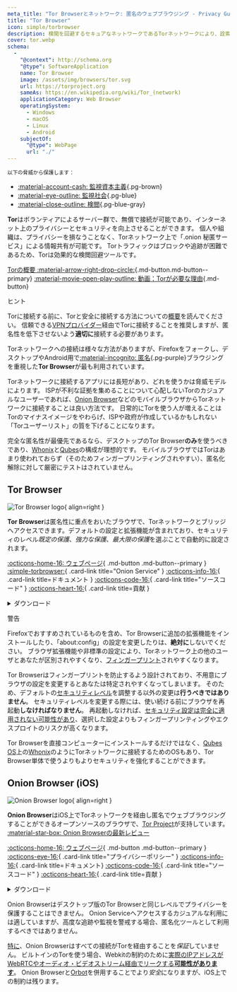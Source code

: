 ```yaml
---
meta_title: "Tor Browserとネットワーク: 匿名のウェブブラウジング - Privacy Guides"
title: "Tor Browser"
icon: simple/torbrowser
description: 検閲を回避するセキュアなネットワークであるTorネットワークにより、詮索からインターネットブラウジングを保護する。
cover: tor.webp
schema:
  - 
    "@context": http://schema.org
    "@type": SoftwareApplication
    name: Tor Browser
    image: /assets/img/browsers/tor.svg
    url: https://torproject.org
    sameAs: https://en.wikipedia.org/wiki/Tor_(network)
    applicationCategory: Web Browser
    operatingSystem:
      - Windows
      - macOS
      - Linux
      - Android
    subjectOf:
      "@type": WebPage
      url: "./"
---
```


<small>以下の脅威から保護します：</small>

- [:material-account-cash: 監視資本主義](basics/common-threats.md#surveillance-as-a-business-model ""){.pg-brown}
- [:material-eye-outline: 監視社会](basics/common-threats.md#mass-surveillance-programs ""){.pg-blue}
- [:material-close-outline: 検閲](basics/common-threats.md#avoiding-censorship ""){.pg-blue-gray}

**Tor**はボランティアによるサーバー群で、無償で接続が可能であり、インターネット上のプライバシーとセキュリティを向上させることができます。 個人や組織は、プライバシーを損なうことなく、Torネットワーク上で「.onion 秘匿サービス」による情報共有が可能です。 Torトラフィックはブロックや追跡が困難であるため、Torは効果的な検閲回避ツールです。

[Torの概要 :material-arrow-right-drop-circle:](advanced/tor-overview.md ""){.md-button.md-button--primary} [:material-movie-open-play-outline: 動画：Torが必要な理由](https://www.privacyguides.org/videos/2025/03/02/why-you-need-tor/ ""){.md-button}

<div class="admonition tip" markdown>
<p class="admonition-title">ヒント</p>

Torに接続する前に、Torと安全に接続する方法についての[概要](advanced/tor-overview.md)を読んでください。 信頼できる[VPNプロバイダー](vpn.md)経由でTorに接続することを推奨しますが、匿名性を低下させないよう**適切に**接続する必要があります。

</div>

Torネットワークへの接続は様々な方法がありますが、Firefoxをフォークし、デスクトップやAndroid用で[:material-incognito: 匿名](basics/common-threats.md#anonymity-vs-privacy ""){.pg-purple}ブラウジングを重視した**Tor Browser**が最も利用されています。

Torネットワークに接続するアプリには長短があり、どれを使うかは脅威モデルによります。 ISPが不利な証拠を集めることについて心配しないTorのカジュアルなユーザーであれば、[Onion Browser](#onion-browser-ios)などのモバイルブラウザからTorネットワークに接続することは良い方法です。 日常的にTorを使う人が増えることはTorのマイナスイメージをやわらげ、ISPや政府が作成しているかもしれない「Torユーザーリスト」の質を下げることになります。

完全な匿名性が最優先であるなら、デスクトップのTor Browser**のみ**を使うべきであり、[Whonix](desktop.md#whonix)と[Qubes](desktop.md#qubes-os)の構成が理想的です。 モバイルブラウザではTorはあまり使われておらず（そのためフィンガープリンティングされやすい）、匿名化解除に対して厳密にテストはされていません。

## Tor Browser

<div class="admonition recommendation" markdown>

![Tor Browser logo](assets/img/browsers/tor.svg){ align=right }

**Tor Browser**は匿名性に重点をおいたブラウザで、Torネットワークとブリッジへアクセスできます。デフォルトの設定と拡張機能が含まれており、セキュリティのレベル*既定の保護*、*強力な保護*、*最大限の保護*を選ぶことで自動的に設定されます。

[:octicons-home-16: ウェブページ](https://torproject.org){ .md-button .md-button--primary }
[:simple-torbrowser:](http://2gzyxa5ihm7nsggfxnu52rck2vv4rvmdlkiu3zzui5du4xyclen53wid.onion){ .card-link title="Onion Service" }
[:octicons-info-16:](https://tb-manual.torproject.org){ .card-link title=ドキュメント }
[:octicons-code-16:](https://gitlab.torproject.org/tpo/applications/tor-browser){ .card-link title="ソースコード" }
[:octicons-heart-16:](https://donate.torproject.org){ .card-link title=貢献 }

<details class="downloads" markdown>
<summary>ダウンロード</summary>

- [:simple-googleplay: Google Play](https://play.google.com/store/apps/details?id=org.torproject.torbrowser)
- [:simple-android: Android](https://torproject.org/download/#android)
- [:fontawesome-brands-windows: Windows](https://torproject.org/download)
- [:simple-apple: macOS](https://torproject.org/download)
- [:simple-linux: Linux](https://torproject.org/download)

</details>

</div>

<div class="admonition danger" markdown>
<p class="admonition-title">警告</p>

Firefoxでおすすめされているものを含め、Tor Browserに追加の拡張機能をインストールしたり、「about:config」の設定を変更したりは、**絶対に**しないでください。 ブラウザ拡張機能や非標準の設定により、Torネットワーク上の他のユーザとあなたが区別されやすくなり、[フィンガープリント](https://support.torproject.org/glossary/browser-fingerprinting)されやすくなります。

</div>

Tor Browserはフィンガープリントを防止するよう設計されており、不用意にブラウザの設定を変更するとあなたは特定されやすくなってしまいます。 そのため、デフォルトの[セキュリティレベル](https://tb-manual.torproject.org/security-settings)を調整する以外の変更は**行うべきではありません**。 セキュリティレベルを変更する際には、使い続ける前にブラウザを再起動**しなければなりません**。 再起動しなければ、[セキュリティ設定は完全に適用されない可能性があり](https://www.privacyguides.org/articles/2025/05/02/tor-security-slider-flaw/)、選択した設定よりもフィンガープリンティングやエクスプロイトのリスクが高くなります。

Tor Browserを直接コンピューターにインストールするだけではなく、[Qubes OS](desktop.md#qubes-os)上の[Whonix](desktop.md#whonix)のようにTorネットワークに接続するためのOSもあり、Tor Browser単体で使うよりもよりセキュリティを強化することができます。

## Onion Browser (iOS)

<div class="admonition recommendation" markdown>

![Onion Browser logo](assets/img/self-contained-networks/onion_browser.svg){ align=right }

**Onion Browser**はiOS上でTorネットワークを経由し匿名でウェブブラウジングすることができるオープンソースのブラウザで、[Tor Project](https://support.torproject.org/glossary/onion-browser)が支持しています。 [:material-star-box: Onion Browserの最新レビュー](https://www.privacyguides.org/articles/2024/09/18/onion-browser-review/)

[:octicons-home-16: ウェブページ](https://onionbrowser.com){ .md-button .md-button--primary }
[:octicons-eye-16:](https://onionbrowser.com/privacy-policy){ .card-link title="プライバシーポリシー" }
[:octicons-info-16:](https://onionbrowser.com/faqs){ .card-link title=ドキュメント}
[:octicons-code-16:](https://github.com/OnionBrowser/OnionBrowser){ .card-link title="ソースコード" }
[:octicons-heart-16:](https://onionbrowser.com/donate){ .card-link title=貢献 }

<details class="downloads" markdown>
<summary>ダウンロード</summary>

- [:simple-appstore: App Store](https://apps.apple.com/app/id519296448)

</details>

</div>

Onion Browserはデスクトップ版のTor Browserと同じレベルでプライバシーを保護することはできません。 Onion Serviceへアクセスするカジュアルな利用には適していますが、高度な追跡や監視を警戒する場合、匿名化ツールとして利用するべきではありません。

[特に](https://github.com/privacyguides/privacyguides.org/issues/2929)、Onion Browserはすべての接続がTorを経由することを*保証*していません。 ビルトインのTorを使う場合、Webkitの制約のために[実際のIPアドレスがWebRTCやオーディオ・ビデオストリーム経由でリークする**可能性があります**](https://onionbrowser.com/faqs)。 Onion Browserと[Orbot](alternative-networks.md#orbot)を併用することでより*安全*になりますが、iOS上での制約は残ります。
